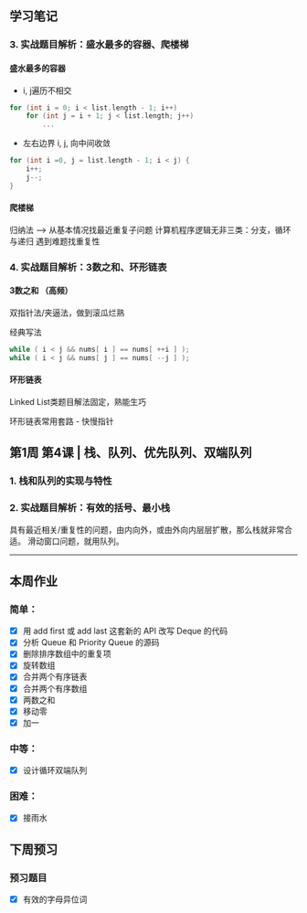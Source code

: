 ## 学习笔记

### 3. 实战题目解析：盛水最多的容器、爬楼梯
#### 盛水最多的容器

* i, j遍历不相交

``` C++
for (int i = 0; i < list.length - 1; i++)
    for (int j = i + 1; j < list.length; j++)
        ...
```

* 左右边界 i, j, 向中间收敛

``` C++
for (int i =0, j = list.length - 1; i < j) {
    i++;
    j--;
}

```

#### 爬楼梯
归纳法 --> 从基本情况找最近重复子问题
计算机程序逻辑无非三类：分支，循环与递归
遇到难题找重复性


### 4. 实战题目解析：3数之和、环形链表

#### 3数之和 （高频）
双指针法/夹逼法，做到滚瓜烂熟

经典写法
``` C++
while ( i < j && nums[ i ] == nums[ ++i ] );
while ( i < j && nums[ j ] == nums[ --j ] );
```

#### 环形链表
Linked List类题目解法固定，熟能生巧

环形链表常用套路 - 快慢指针


## 第1周 第4课 | 栈、队列、优先队列、双端队列
### 1. 栈和队列的实现与特性

### 2. 实战题目解析：有效的括号、最小栈

具有最近相关/重复性的问题，由内向外，或由外向内层层扩散，那么栈就非常合适。
滑动窗口问题，就用队列。






***
## 本周作业

### 简单：

- [x] 用 add first 或 add last 这套新的 API 改写 Deque 的代码
- [x] 分析 Queue 和 Priority Queue 的源码
- [x] 删除排序数组中的重复项
- [x] 旋转数组
- [x] 合并两个有序链表
- [x] 合并两个有序数组
- [x] 两数之和
- [x] 移动零
- [x] 加一

### 中等：

- [x] 设计循环双端队列

### 困难：

- [x] 接雨水

## 下周预习
### 预习题目

- [x] 有效的字母异位词
